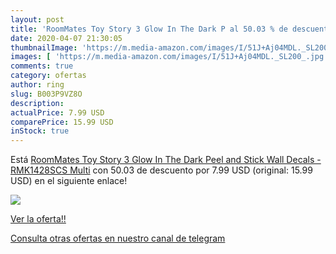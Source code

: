```yaml
---
layout: post
title: 'RoomMates Toy Story 3 Glow In The Dark P al 50.03 % de descuento'
date: 2020-04-07 21:30:05
thumbnailImage: 'https://m.media-amazon.com/images/I/51J+Aj04MDL._SL200_.jpg'
images: [ 'https://m.media-amazon.com/images/I/51J+Aj04MDL._SL200_.jpg' ]
comments: true
category: ofertas
author: ring
slug: B003P9VZ8O
description:
actualPrice: 7.99 USD
comparePrice: 15.99 USD
inStock: true
---
```


Está [RoomMates Toy Story 3 Glow In The Dark Peel and Stick Wall Decals - RMK1428SCS  Multi](https://www.amazon.com/dp/B003P9VZ8O/?tag=redken08-20) con 50.03 de descuento por 7.99 USD (original: 15.99 USD) en el siguiente enlace!

[![](https://m.media-amazon.com/images/I/51J+Aj04MDL._SL200_.jpg)](https://www.amazon.com/dp/B003P9VZ8O/?tag=redken08-20)

[Ver la oferta!!](https://www.amazon.com/dp/B003P9VZ8O/?tag=redken08-20)

[Consulta otras ofertas en nuestro canal de telegram](https://t.me/s/ofertas25)
